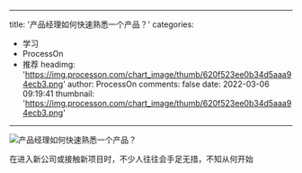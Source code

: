 
---
title: '产品经理如何快速熟悉一个产品？'
categories: 
 - 学习
 - ProcessOn
 - 推荐
headimg: 'https://img.processon.com/chart_image/thumb/620f523ee0b34d5aaa94ecb3.png'
author: ProcessOn
comments: false
date: 2022-03-06 09:19:41
thumbnail: 'https://img.processon.com/chart_image/thumb/620f523ee0b34d5aaa94ecb3.png'
---

<div>   
<img class="thumb" alt="产品经理如何快速熟悉一个产品？" src="https://img.processon.com/chart_image/thumb/620f523ee0b34d5aaa94ecb3.png" referrerpolicy="no-referrer">
<p>在进入新公司或接触新项目时，不少人往往会手足无措，不知从何开始</p>  
</div>
            